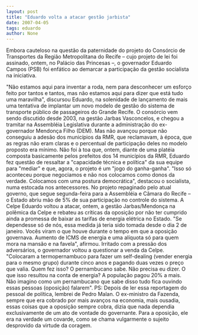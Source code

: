 ```yaml
---
layout: post
title: "Eduardo volta a atacar gestão jarbista"
date: 2007-04-05
tags: eduardo
author: None
---
```


Embora cauteloso na questão da paternidade do projeto do Consórcio de Transportes da Região Metropolitana do Recife – cujo projeto de lei foi assinado, ontem, no Palácio das Princesas –, o governador Eduardo Campos (PSB) foi enfático ao demarcar a participação da gestão socialista na iniciativa. 

\"Não estamos aqui para inventar a roda, nem para desconhecer um esforço feito por tantos e tantos, mas não estamos aqui para dizer que está tudo uma maravilha\", discursou Eduardo, na solenidade de lançamento de mais uma tentativa de implantar um novo modelo de gestão do sistema de transporte público de passageiros do Grande Recife. 
O consórcio vem sendo discutido desde 2003, na gestão Jarbas Vasconcelos, e chegou a tramitar na Assembléia Legislativa durante a administração do ex-governador Mendonça Filho (DEM). Mas não avançou porque não conseguiu a adesão dos municípios da RMR, que reclamavam, à época, que as regras não eram claras e o percentual de participação deles no modelo proposto era mínimo. 
Não foi à toa que, ontem, diante de uma platéia composta basicamente pelos prefeitos dos 14 municípios da RMR, Eduardo fez questão de ressaltar a \"capacidade técnica e política\" da sua equipe para \"mediar\" e que, agora, o projeto é um \"jogo do ganha-ganha\". 
\"Isso só aconteceu porque negociamos e não nos colocamos como donos da verdade. Colocamos com uma postura democrática\", destacou o socialista, numa estocada nos antecessores. No projeto repaginado pelo atual governo, que segue segunda-feira para a Assembléia e Câmara do Recife – o Estado abriu mão de 5% de sua participação no controle do sistema. 
A Celpe
Eduardo voltou a atacar, ontem, a gestão Jarbas/Mendonça na polêmica da Celpe e rebateu as críticas da oposição por não ter cumprido ainda a promessa de baixar as tarifas de energia elétrica no Estado. 
\"Se dependesse só de nós, essa medida já teria sido tomada desde o dia 2 de janeiro. Vocês viram o que houve durante o tempo em que a oposição governava. Aumento de ICMS de energia e uma alíquota só para quem mora na mansão e na favela\", afirmou. 
Irritado com a pressão dos adversários, o governador voltou a questionar a venda da Celpe. 
\"Colocaram a termopernambuco para fazer um self-dealing (vender energia para o mesmo grupo) durante cinco anos e pagando duas vezes o preço que valia. Quem fez isso? O pernambucano sabe. Não precisa eu dizer. O que isso resultou na conta de energia? A população pagou 20% a mais. Não imagino como um pernambucano que sabe disso tudo fica ouvindo essas pessoas (oposição) falarem\". 
PS: Depois de ler essa reportagem do pessoal de política, lembrei de Pedro Malan. O ex-ministro da Fazenda, sempre que era cobrado por mais avanços na economia, mais ousadia, essas coisas que a oposição sempre cobra, dizia que nada dependia exclusivamente de um ato de vontade do governante. Para a oposição, ele era na verdade um covarde, como se chama vulgarmente o sujeito desprovido da virtude da coragem. 